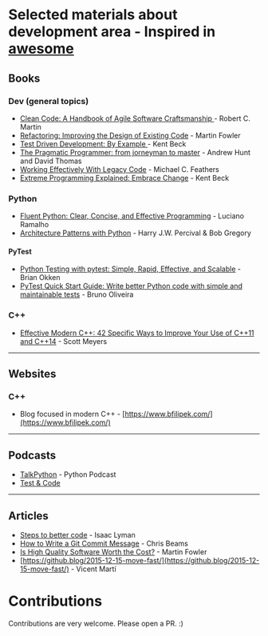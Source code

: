 # Selected materials about development area - Inspired in [awesome](https://github.com/sindresorhus/awesome)

## Books

### Dev (general topics)

* [Clean Code: A Handbook of Agile Software Craftsmanship ](https://www.goodreads.com/book/show/3735293-clean-code) - Robert C. Martin
* [Refactoring: Improving the Design of Existing Code](https://www.goodreads.com/book/show/44936.Refactoring) - Martin Fowler
* [Test Driven Development: By Example ](https://www.goodreads.com/book/show/387190.Test_Driven_Development) - Kent Beck
* [The Pragmatic Programmer: from jorneyman to master](https://www.goodreads.com/book/show/4099.The_Pragmatic_Programmer) - Andrew Hunt and David Thomas
* [Working Effectively With Legacy Code](https://www.goodreads.com/book/show/44919.Working_Effectively_with_Legacy_Code) - Michael C. Feathers
* [Extreme Programming Explained: Embrace Change](https://www.goodreads.com/book/show/67833.Extreme_Programming_Explained?from_search=true) - Kent Beck

### Python

* [Fluent Python: Clear, Concise, and Effective Programming](https://www.goodreads.com/book/show/22800567-fluent-python) - Luciano Ramalho
* [Architecture Patterns with Python](https://www.goodreads.com/book/show/52592131-architecture-patterns-with-python) - Harry J.W. Percival & Bob Gregory

#### PyTest
 * [Python Testing with pytest: Simple, Rapid, Effective, and Scalable](https://www.amazon.co.uk/Python-Testing-pytest-Brian-Okken/dp/1680502409/) - Brian Okken
 * [PyTest Quick Start Guide: Write better Python code with simple and maintainable tests](https://www.amazon.co.uk/pytest-Quick-Start-Guide-maintainable/dp/1789347564) - Bruno Oliveira

### C++

 * [Effective Modern C++: 42 Specific Ways to Improve Your Use of C++11 and C++14](https://www.goodreads.com/book/show/22800553-effective-modern-c?from_search=true) - Scott Meyers

--------------------------------------------------------------------------


## Websites

### C++
 * Blog focused in modern C++ - [https://www.bfilipek.com/](https://www.bfilipek.com/)
 
 
 --------------------------------------------------------------------------
 
 ## Podcasts
 
  * [TalkPython](https://talkpython.fm) - Python Podcast
  * [Test & Code](https://testandcode.com/)
  
 
 --------------------------------------------------------------------------
 
 ## Articles
 
  * [Steps to better code](https://medium.com/@isaaclyman/steps-to-better-code-e6c3cce0c7f9) - Isaac Lyman
  * [How to Write a Git Commit Message](https://chris.beams.io/posts/git-commit/) - Chris Beams
  * [Is High Quality Software Worth the Cost?](https://martinfowler.com/articles/is-quality-worth-cost.html) - Martin Fowler
  * [https://github.blog/2015-12-15-move-fast/](https://github.blog/2015-12-15-move-fast/) - Vicent Martí 
 
 # Contributions
 
 Contributions are very welcome. Please open a PR. :)
 
